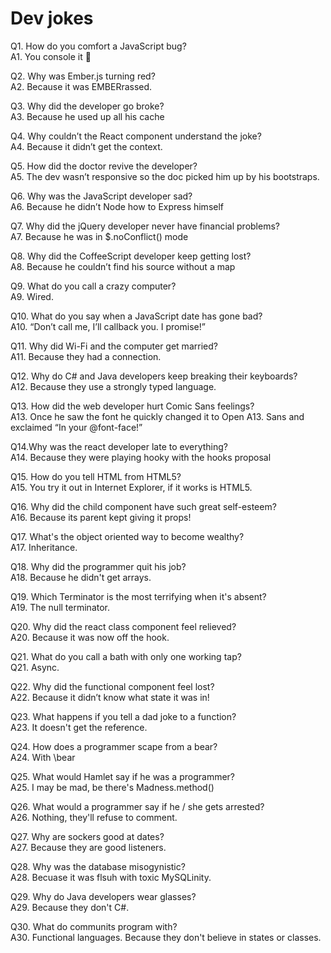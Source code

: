 # Dev jokes

Q1. How do you comfort a JavaScript bug?<br>
A1. You console it 🤣


Q2. Why was Ember.js turning red?<br>
A2. Because it was EMBERrassed.


Q3. Why did the developer go broke?<br>
A3. Because he used up all his cache


Q4. Why couldn’t the React component understand the joke?<br>
A4. Because it didn’t get the context.


Q5. How did the doctor revive the developer? <br>
A5. The dev wasn’t responsive so the doc picked him up by his bootstraps.


Q6. Why was the JavaScript developer sad? <br>
A6. Because he didn’t Node how to Express himself


Q7. Why did the jQuery developer never have financial problems? <br>
A7. Because he was in $.noConflict() mode


Q8. Why did the CoffeeScript developer keep getting lost?<br>
A8. Because he couldn’t find his source without a map


Q9. What do you call a crazy computer?<br> 
A9. Wired.


Q10. What do you say when a JavaScript date has gone bad?<br>
A10. “Don’t call me, I’ll callback you. I promise!”


Q11. Why did Wi-Fi and the computer get married?<br>
A11. Because they had a connection.


Q12. Why do C# and Java developers keep breaking their keyboards?<br>
A12. Because they use a strongly typed language.


Q13. How did the web developer hurt Comic Sans feelings?<br>
A13. Once he saw the font he quickly changed it to Open A13. Sans and exclaimed “In your @font-face!”


Q14.Why was the react developer late to everything?<br>
A14. Because they were playing hooky with the hooks proposal


Q15. How do you tell HTML from HTML5?<br>
A15. You try it out in Internet Explorer, if it works is HTML5.


Q16. Why did the child component have such great self-esteem?<br> 
A16. Because its parent kept giving it props!


Q17. What's the object oriented way to become wealthy?<br>
A17. Inheritance.


Q18. Why did the programmer quit his job?<br>
A18. Because he didn't get arrays.


Q19. Which Terminator is the most terrifying when it's absent?<br>
A19. The null terminator.


Q20. Why did the react class component feel relieved?<br> 
A20. Because it was now off the hook.


Q21. What do you call a bath with only one working tap?<br>
Q21. Async.


Q22. Why did the functional component feel lost?<br>
A22. Because it didn’t know what state it was in!


Q23. What happens if you tell a dad joke to a function?<br>
A23. It doesn't get the reference.


Q24. How does a programmer scape from a bear?<br>
A24. With  \bear


Q25. What would Hamlet say if he was a programmer?<br>
A25. I may be mad, be there's Madness.method()


Q26. What would a programmer say if he / she gets arrested?<br>
A26. Nothing, they'll refuse to comment.


Q27. Why are sockers good at dates?<br>
A27. Because they are good listeners.


Q28. Why was the database misogynistic?<br>
A28. Becuase it was flsuh with toxic MySQLinity.


Q29. Why do Java developers wear glasses?<br>
A29. Because they don't C#.


Q30. What do communits program with?<br>
A30. Functional languages. Because they don't believe in states or classes.
